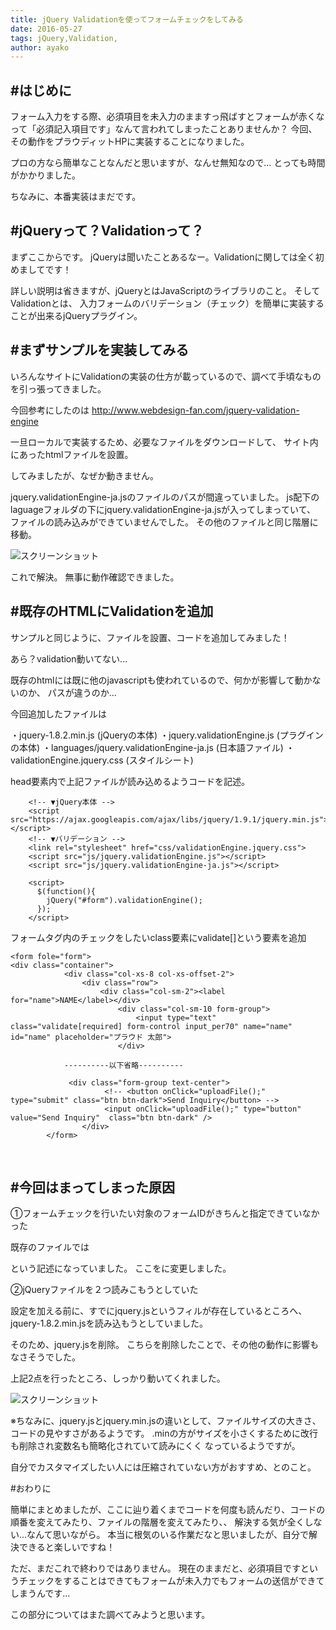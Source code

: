 ```yaml
---
title: jQuery Validationを使ってフォームチェックをしてみる
date: 2016-05-27
tags: jQuery,Validation,
author: ayako
---
```


#はじめに
---

フォーム入力をする際、必須項目を未入力のまますっ飛ばすとフォームが赤くなって「必須記入項目です」なんて言われてしまったことありませんか？
今回、その動作をプラウディットHPに実装することになりました。

プロの方なら簡単なことなんだと思いますが、なんせ無知なので...
とっても時間がかかりました。

ちなみに、本番実装はまだです。
<br>

#jQueryって？Validationって？
---

まずここからです。
jQueryは聞いたことあるなー。Validationに関しては全く初めましてです！

詳しい説明は省きますが、jQueryとはJavaScriptのライブラリのこと。
そしてValidationとは、
入力フォームのバリデーション（チェック）を簡単に実装することが出来るjQueryプラグイン。
<br>

#まずサンプルを実装してみる
---

いろんなサイトにValidationの実装の仕方が載っているので、調べて手頃なものを引っ張ってきました。

今回参考にしたのは
http://www.webdesign-fan.com/jquery-validation-engine

一旦ローカルで実装するため、必要なファイルをダウンロードして、
サイト内にあったhtmlファイルを設置。

してみましたが、なぜか動きません。

jquery.validationEngine-ja.jsのファイルのパスが間違っていました。
js配下のlaguageフォルダの下にjquery.validationEngine-ja.jsが入ってしまっていて、
ファイルの読み込みができていませんでした。
その他のファイルと同じ階層に移動。

![スクリーンショット](./2016/0527_validation/validation_test_1.png)

これで解決。
無事に動作確認できました。
<br>

#既存のHTMLにValidationを追加
---

サンプルと同じように、ファイルを設置、コードを追加してみました！

あら？validation動いてない...

既存のhtmlには既に他のjavascriptも使われているので、何かが影響して動かないのか、
パスが違うのか...

今回追加したファイルは

・jquery-1.8.2.min.js (jQueryの本体)
・jquery.validationEngine.js (プラグインの本体)
・languages/jquery.validationEngine-ja.js (日本語ファイル)
・validationEngine.jquery.css (スタイルシート)

head要素内で上記ファイルが読み込めるようコードを記述。

```
    <!-- ▼jQuery本体 -->
    <script src="https://ajax.googleapis.com/ajax/libs/jquery/1.9.1/jquery.min.js"></script>
    <!-- ▼バリデーション -->
    <link rel="stylesheet" href="css/validationEngine.jquery.css">
    <script src="js/jquery.validationEngine.js"></script>
    <script src="js/jquery.validationEngine-ja.js"></script>
    
    <script>
      $(function(){
        jQuery("#form").validationEngine();
      });
    </script>
```

フォームタグ内のチェックをしたいclass要素にvalidate[]という要素を追加

```
<form fole="form">
<div class="container">
	 		<div class="col-xs-8 col-xs-offset-2">
  				<div class="row">
   	 				<div class="col-sm-2"><label for="name">NAME</label></div>
   	 					<div class="col-sm-10 form-group">
   	   						<input type="text" class="validate[required] form-control input_per70" name="name"  id="name" placeholder="プラウド 太郎">
   	 					</div>
   	 					
   	 		----------以下省略----------

    		 <div class="form-group text-center">
               		 <!-- <button onClick="uploadFile();" type="submit" class="btn btn-dark">Send Inquiry</button> -->
                     <input onClick="uploadFile();" type="button" value="Send Inquiry"  class="btn btn-dark" />
          		</div>
   		</form>

```
<br>

#今回はまってしまった原因
---

①フォームチェックを行いたい対象のフォームIDがきちんと指定できていなかった

既存のファイルでは<form fole="form">という記述になっていました。
ここを<form id="form">に変更しました。

②jQueryファイルを２つ読みこもうとしていた

設定を加える前に、すでにjquery.jsというフィルが存在しているところへ、
jquery-1.8.2.min.jsを読み込もうとしていました。

そのため、jquery.jsを削除。
こちらを削除したことで、その他の動作に影響もなさそうでした。

上記2点を行ったところ、しっかり動いてくれました。

![スクリーンショット](./2016/0527_validation/validation_test_2.png)

※ちなみに、jquery.jsとjquery.min.jsの違いとして、ファイルサイズの大きさ、
コードの見やすさがあるようです。
.minの方がサイズを小さくするために改行も削除され変数名も簡略化されていて読みにくく
なっているようですが。

自分でカスタマイズしたい人には圧縮されていない方がおすすめ、とのこと。
<br>

#おわりに

簡単にまとめましたが、ここに辿り着くまでコードを何度も読んだり、コードの順番を変えてみたり、ファイルの階層を変えてみたり、、
解決する気が全くしない...なんて思いながら。
本当に根気のいる作業だなと思いましたが、自分で解決できると楽しいですね！

ただ、まだこれで終わりではありません。
現在のままだと、必須項目ですというチェックをすることはできてもフォームが未入力でもフォームの送信ができてしまうんです...

この部分についてはまた調べてみようと思います。




  